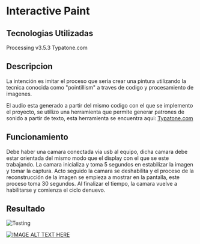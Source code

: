 # Interactive Paint


## Tecnologias Utilizadas

Processing v3.5.3
Typatone.com

## Descripcion

La intención es imitar el proceso que sería crear una pintura utilizando la tecnica conocida como "pointillism" a traves de codigo y procesamiento de imagenes.

El audio esta generado a partir del mismo codigo con el que se implemento el proyecto, se utilizo una herramienta que permite generar patrones de sonido a partir de texto, esta herramienta se encuentra aqui: [Typatone.com](https://typatone.com/)

## Funcionamiento

Debe haber una camara conectada via usb al equipo, dicha camara debe estar orientada del mismo modo que el display con el que se este trabajando.
La camara inicializa y toma 5 segundos en estabilizar la imagen y tomar la captura.
Acto seguido la camara se deshabilita y el proceso de la reconstrucción de la imagen se empieza a mostrar en la pantalla, este proceso toma 30 segundos.
Al finalizar el tiempo, la camara vuelve a habilitarse y comienza el ciclo denuevo.

## Resultado

![Testing](https://res.cloudinary.com/jaacker25/image/upload/c_scale,w_650/v1587579953/Imagen1_t5th3j.png)

[![IMAGE ALT TEXT HERE](https://www.creativefabrica.com/wp-content/uploads/2019/05/Play-Button-Icon-by-demolabid-580x386.jpg)](https://www.youtube.com/watch?v=iNZBvw5X4mg)

